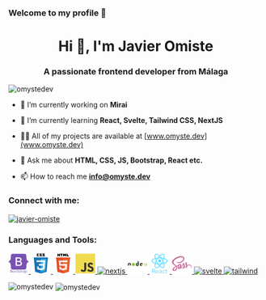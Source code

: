 ### Welcome to my profile 👋

<h1 align="center">Hi 👋, I'm Javier Omiste</h1>
<h3 align="center">A passionate frontend developer from Málaga</h3>

<p align="left"> <img src="https://komarev.com/ghpvc/?username=omystedev&label=Profile%20views&color=0e75b6&style=flat" alt="omystedev" /> </p>

- 🔭 I’m currently working on **Mirai**

- 🌱 I’m currently learning **React, Svelte, Tailwind CSS, NextJS**

- 👨‍💻 All of my projects are available at [www.omyste.dev](www.omyste.dev)

- 💬 Ask me about **HTML, CSS, JS, Bootstrap, React etc.**

- 📫 How to reach me **info@omyste.dev**

<h3 align="left">Connect with me:</h3>
<p align="left">
<a href="https://linkedin.com/in/javier-omiste" target="blank"><img align="center" src="https://raw.githubusercontent.com/rahuldkjain/github-profile-readme-generator/master/src/images/icons/Social/linked-in-alt.svg" alt="javier-omiste" height="30" width="40" /></a>
</p>

<h3 align="left">Languages and Tools:</h3>
<p align="left"> <a href="https://getbootstrap.com" target="_blank" rel="noreferrer"> <img src="https://raw.githubusercontent.com/devicons/devicon/master/icons/bootstrap/bootstrap-plain-wordmark.svg" alt="bootstrap" width="40" height="40"/> </a> <a href="https://www.w3schools.com/css/" target="_blank" rel="noreferrer"> <img src="https://raw.githubusercontent.com/devicons/devicon/master/icons/css3/css3-original-wordmark.svg" alt="css3" width="40" height="40"/> </a> <a href="https://www.w3.org/html/" target="_blank" rel="noreferrer"> <img src="https://raw.githubusercontent.com/devicons/devicon/master/icons/html5/html5-original-wordmark.svg" alt="html5" width="40" height="40"/> </a> <a href="https://developer.mozilla.org/en-US/docs/Web/JavaScript" target="_blank" rel="noreferrer"> <img src="https://raw.githubusercontent.com/devicons/devicon/master/icons/javascript/javascript-original.svg" alt="javascript" width="40" height="40"/> </a> <a href="https://nextjs.org/" target="_blank" rel="noreferrer"> <img src="https://cdn.worldvectorlogo.com/logos/nextjs-2.svg" alt="nextjs" width="40" height="40"/> </a> <a href="https://nodejs.org" target="_blank" rel="noreferrer"> <img src="https://raw.githubusercontent.com/devicons/devicon/master/icons/nodejs/nodejs-original-wordmark.svg" alt="nodejs" width="40" height="40"/> </a> <a href="https://reactjs.org/" target="_blank" rel="noreferrer"> <img src="https://raw.githubusercontent.com/devicons/devicon/master/icons/react/react-original-wordmark.svg" alt="react" width="40" height="40"/> </a> <a href="https://sass-lang.com" target="_blank" rel="noreferrer"> <img src="https://raw.githubusercontent.com/devicons/devicon/master/icons/sass/sass-original.svg" alt="sass" width="40" height="40"/> </a> <a href="https://svelte.dev" target="_blank" rel="noreferrer"> <img src="https://upload.wikimedia.org/wikipedia/commons/1/1b/Svelte_Logo.svg" alt="svelte" width="40" height="40"/> </a> <a href="https://tailwindcss.com/" target="_blank" rel="noreferrer"> <img src="https://www.vectorlogo.zone/logos/tailwindcss/tailwindcss-icon.svg" alt="tailwind" width="40" height="40"/> </a> </p>

<p><img align="left" src="https://github-readme-stats.vercel.app/api/top-langs?username=omystedev&show_icons=true&locale=en&layout=compact" alt="omystedev" /></p>

<p>&nbsp;<img align="center" src="https://github-readme-stats.vercel.app/api?username=omystedev&show_icons=true&locale=en" alt="omystedev" /></p>
